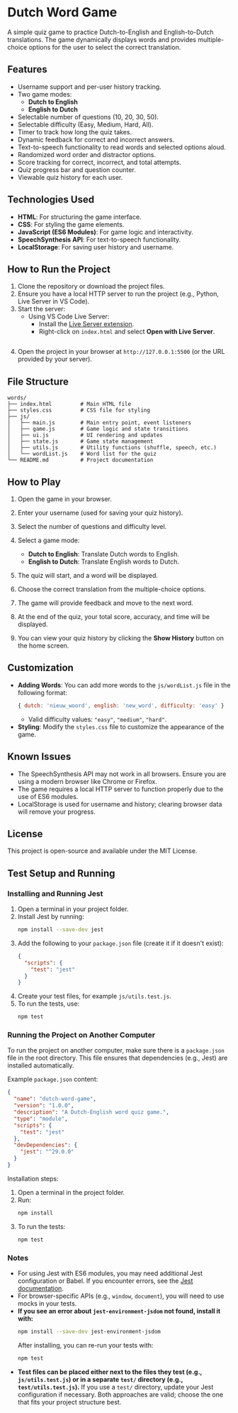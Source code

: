 # Dutch Word Game

A simple quiz game to practice Dutch-to-English and English-to-Dutch translations. The game dynamically displays words and provides multiple-choice options for the user to select the correct translation.

## Features

* Username support and per-user history tracking.
* Two game modes:
    * **Dutch to English**
    * **English to Dutch**
* Selectable number of questions (10, 20, 30, 50).
* Selectable difficulty (Easy, Medium, Hard, All).
* Timer to track how long the quiz takes.
* Dynamic feedback for correct and incorrect answers.
* Text-to-speech functionality to read words and selected options aloud.
* Randomized word order and distractor options.
* Score tracking for correct, incorrect, and total attempts.
* Quiz progress bar and question counter.
* Viewable quiz history for each user.

## Technologies Used

* **HTML**: For structuring the game interface.
* **CSS**: For styling the game elements.
* **JavaScript (ES6 Modules)**: For game logic and interactivity.
* **SpeechSynthesis API**: For text-to-speech functionality.
* **LocalStorage**: For saving user history and username.

## How to Run the Project

1. Clone the repository or download the project files.
2. Ensure you have a local HTTP server to run the project (e.g., Python, Live Server in VS Code).
3. Start the server:
    * Using VS Code Live Server:
        * Install the [Live Server extension](https://marketplace.visualstudio.com/items?itemName=ritwickdey.LiveServer).
        * Right-click on `index.html` and select **Open with Live Server**.
        ```
4. Open the project in your browser at `http://127.0.0.1:5500` (or the URL provided by your server).

## File Structure

```
words/
├── index.html         # Main HTML file
├── styles.css         # CSS file for styling
├── js/
│   ├── main.js        # Main entry point, event listeners
│   ├── game.js        # Game logic and state transitions
│   ├── ui.js          # UI rendering and updates
│   ├── state.js       # Game state management
│   ├── utils.js       # Utility functions (shuffle, speech, etc.)
│   └── wordList.js    # Word list for the quiz
└── README.md          # Project documentation
```

## How to Play

1. Open the game in your browser.

2. Enter your username (used for saving your quiz history).


3. Select the number of questions and difficulty level.
4. Select a game mode:
    * **Dutch to English**: Translate Dutch words to English.
    * **English to Dutch**: Translate English words to Dutch.
5. The quiz will start, and a word will be displayed.
6. Choose the correct translation from the multiple-choice options.
7. The game will provide feedback and move to the next word.
8. At the end of the quiz, your total score, accuracy, and time will be displayed.
9. You can view your quiz history by clicking the **Show History** button on the home screen.

## Customization

* **Adding Words**: You can add more words to the `js/wordList.js` file in the following format:
    ```javascript
    { dutch: 'nieuw_woord', english: 'new_word', difficulty: 'easy' }
    ```
    * Valid difficulty values: `"easy"`, `"medium"`, `"hard"`.
* **Styling**: Modify the `styles.css` file to customize the appearance of the game.

## Known Issues

* The SpeechSynthesis API may not work in all browsers. Ensure you are using a modern browser like Chrome or Firefox.
* The game requires a local HTTP server to function properly due to the use of ES6 modules.
* LocalStorage is used for username and history; clearing browser data will remove your progress.

## License

This project is open-source and available under the MIT License.

## Test Setup and Running

### Installing and Running Jest

1. Open a terminal in your project folder.
2. Install Jest by running:
    ```bash
    npm install --save-dev jest
    ```
3. Add the following to your `package.json` file (create it if it doesn't exist):
    ```json
    {
      "scripts": {
        "test": "jest"
      }
    }
    ```
4. Create your test files, for example `js/utils.test.js`.
5. To run the tests, use:
    ```bash
    npm test
    ```

### Running the Project on Another Computer

To run the project on another computer, make sure there is a `package.json` file in the root directory. This file ensures that dependencies (e.g., Jest) are installed automatically.

Example `package.json` content:

```json
{
  "name": "dutch-word-game",
  "version": "1.0.0",
  "description": "A Dutch-English word quiz game.",
  "type": "module",
  "scripts": {
    "test": "jest"
  },
  "devDependencies": {
    "jest": "^29.0.0"
  }
}
```

Installation steps:

1. Open a terminal in the project folder.
2. Run:
    ```bash
    npm install
    ```
3. To run the tests:
    ```bash
    npm test
    ```

### Notes

- For using Jest with ES6 modules, you may need additional Jest configuration or Babel. If you encounter errors, see the [Jest documentation](https://jestjs.io/docs/ecmascript-modules).
- For browser-specific APIs (e.g., `window`, `document`), you will need to use mocks in your tests.
- **If you see an error about `jest-environment-jsdom` not found, install it with:**
    ```bash
    npm install --save-dev jest-environment-jsdom
    ```
    After installing, you can re-run your tests with:
    ```bash
    npm test
    ```
- **Test files can be placed either next to the files they test (e.g., `js/utils.test.js`) or in a separate `test/` directory (e.g., `test/utils.test.js`).** If you use a `test/` directory, update your Jest configuration if necessary. Both approaches are valid; choose the one that fits your project structure best.